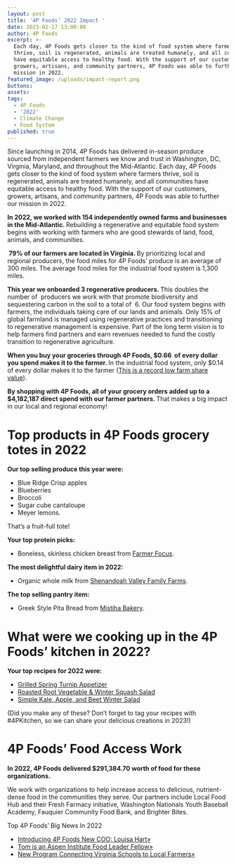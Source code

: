 ```yaml
---
layout: post
title: '4P Foods’ 2022 Impact '
date: 2023-02-17 13:00:00
author: 4P Foods
excerpt: >-
  Each day, 4P Foods gets closer to the kind of food system where farmers
  thrive, soil is regenerated, animals are treated humanely, and all communities
  have equitable access to healthy food. With the support of our customers,
  growers, artisans, and community partners, 4P Foods was able to further our
  mission in 2022.
featured_image: /uploads/impact-report.png
buttons:
assets:
tags:
  - 4P Foods
  - '2022'
  - Climate Change
  - Food System
published: true
---
```

<div class="editable"><p>Since launching in 2014, 4P Foods has delivered in-season produce sourced from independent farmers we know and trust in Washington, DC, Virginia, Maryland, and throughout the Mid-Atlantic. Each day, 4P Foods gets closer to the kind of food system where farmers thrive, soil is regenerated, animals are treated humanely, and all communities have equitable access to healthy food. With the support of our customers, growers, artisans, and community partners, 4P Foods was able to further our mission in 2022.</p><p><strong>In 2022, we worked with 154 independently owned farms and businesses in the Mid-Atlantic. </strong>Rebuilding a regenerative and equitable food system begins with working with farmers who are good stewards of land, food, animals, and communities.</p><p><strong>&nbsp;79% of our farmers are located in Virginia. </strong>By prioritizing local and regional producers, the food miles for 4P Foods’ produce is an average of 300 miles. The average food miles for the industrial food system is 1,300 miles.</p><p><strong>This year we onboarded 3 regenerative producers. </strong>This doubles the number of&nbsp; producers we work with that promote biodiversity and sequestering carbon in the soil to a total of&nbsp; 6. Our food system begins with farmers, the individuals taking care of our lands and animals. Only 15% of global farmland is managed using regenerative practices and transitioning to regenerative management is expensive. Part of the long term vision is to help farmers find partners and earn revenues needed to fund the costly transition to regenerative agriculture.</p><p><strong>When you buy your groceries through 4P Foods, $0.66&nbsp; of every dollar you spend makes it to the farmer. </strong>In the industrial food system, only $0.14 of every dollar makes it to the farmer (<a target="_blank" rel="noopener" href="https://www.ers.usda.gov/data-products/chart-gallery/gallery/chart-detail/?chartId=105281">This is a record low farm share value</a>).&nbsp;</p><p><strong>By shopping with 4P Foods, all of your grocery orders added up to a $4,182,187 direct spend with our farmer partners. </strong>That makes a big impact in our local and regional economy!</p><h1>Top products in 4P Foods grocery totes in 2022</h1><p><strong>Our top selling produce this year were:</strong></p><ul><li>Blue Ridge Crisp apples</li><li>Blueberries</li><li>Broccoli</li><li>Sugar cube cantaloupe</li><li>Meyer lemons.&nbsp;</li></ul><p>That’s a fruit-full tote!</p><p><strong>Your top protein picks:</strong></p><ul><li>Boneless, skinless chicken breast from <a target="_blank" rel="noopener" href="https://4pfoods.com/farmers/shenandoah-valley-organics-farmer-focus/">Farmer Focus</a>.</li></ul><p><strong>The most delightful dairy item in 2022:</strong></p><ul><li>Organic whole milk from <a target="_blank" rel="noopener" href="https://4pfoods.com/farmers/shenandoah-family-farms/">Shenandoah Valley Family Farms</a>.</li></ul><p><strong>The top selling pantry item:</strong></p><ul><li>Greek Style Pita Bread from <a target="_blank" rel="noopener" href="https://4pfoods.com/farmers/mastiha-bakery/">Mistiha Bakery</a>.</li></ul><h1>What were we cooking up in the 4P Foods’ kitchen in 2022?</h1><p><strong>Your top recipes for 2022 were:&nbsp;</strong></p><ul><li><a target="_blank" rel="noopener" href="https://4pfoods.com/recipes/smoky-grilled-turnips-w-lemon-thyme-aioli/">Grilled Spring Turnip Appetizer</a></li><li><a target="_blank" rel="noopener" href="https://4pfoods.com/recipes/roasted-root-vegetable-salad-with-heirloom-garlic-vinaigrette/">Roasted Root Vegetable &amp; Winter Squash Salad</a></li><li><a target="_blank" rel="noopener" href="https://4pfoods.com/recipes/relaxed-winter-kale-salad/">Simple Kale, Apple, and Beet Winter Salad</a></li></ul><p>(Did you make any of these? Don’t forget to tag your recipes with #4PKitchen, so we can share your delicious creations in 2023!)</p><h1>4P Foods’ Food Access Work</h1><p><strong>In 2022, 4P Foods delivered $291,384.70 worth of food for these organizations.&nbsp;</strong></p><p>We work with organizations to help increase access to delicious, nutrient-dense food in the communities they serve. Our partners include Local Food Hub and their Fresh Farmacy initiative, Washington Nationals Youth Baseball Academy, Fauquier Community Food Bank, and Brighter Bites.&nbsp;</p><p>Top 4P Foods’ Big News In 2022</p><ul><li><a target="_blank" rel="noopener" href="https://4pfoods.com/posts/4p-foods-welcomes-former-lidl-us-coo-louisa-hart-as-its-new-chief-operating-officer/">Introducing 4P Foods New COO: Louisa Hart»</a></li><li><a target="_blank" rel="noopener" href="https://4pfoods.com/posts/tom-mcdougall-is-an-aspen-institute-food-leader-fellow/">Tom is an Aspen Institute Food Leader Fellow»</a></li><li><a target="_blank" rel="noopener" href="https://4pfoods.com/posts/new-program-connecting-virginia-schools-to-local-farmers/">New Program Connecting Virginia Schools to Local Farmers»</a></li></ul></div>